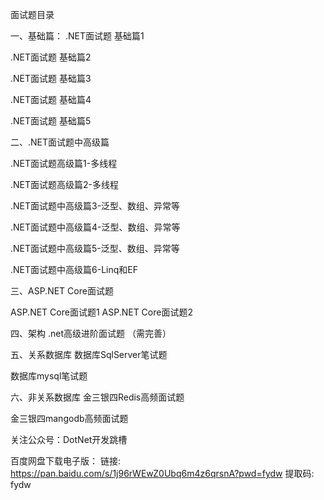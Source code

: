 面试题目录

一、基础篇：
.NET面试题 基础篇1

.NET面试题 基础篇2

.NET面试题 基础篇3

.NET面试题 基础篇4

.NET面试题 基础篇5



二、.NET面试题中高级篇

.NET面试题高级篇1-多线程

.NET面试题高级篇2-多线程

.NET面试题中高级篇3-泛型、数组、异常等

.NET面试题中高级篇4-泛型、数组、异常等

.NET面试题中高级篇5-泛型、数组、异常等

.NET面试题中高级篇6-Linq和EF


三、ASP.NET Core面试题

ASP.NET Core面试题1
ASP.NET Core面试题2

四、架构
.net高级进阶面试题  （需完善）



五、关系数据库
数据库SqlServer笔试题 

数据库mysql笔试题 



六、非关系数据库
金三银四Redis高频面试题

金三银四mangodb高频面试题



关注公众号：DotNet开发跳槽


百度网盘下载电子版：
链接: https://pan.baidu.com/s/1j96rWEwZ0Ubq6m4z6qrsnA?pwd=fydw 提取码: fydw 
